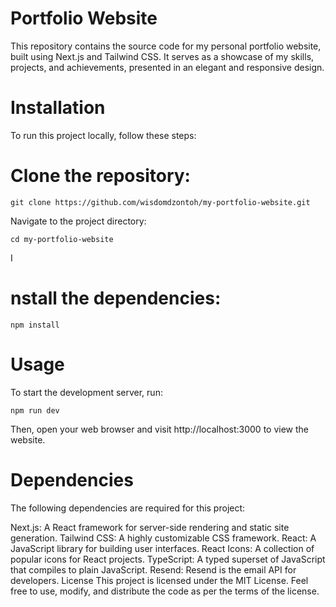 # Portfolio Website

This repository contains the source code for my personal portfolio website, built using Next.js and Tailwind CSS. It serves as a showcase of my skills, projects, and achievements, presented in an elegant and responsive design.

# Installation

To run this project locally, follow these steps:

# Clone the repository:

`git clone https://github.com/wisdomdzontoh/my-portfolio-website.git`

Navigate to the project directory:

```
cd my-portfolio-website
```

I

# nstall the dependencies:

```
npm install
```

# Usage

To start the development server, run:

```
npm run dev
```

Then, open your web browser and visit http://localhost:3000 to view the website.

# Dependencies

The following dependencies are required for this project:

Next.js: A React framework for server-side rendering and static site generation.
Tailwind CSS: A highly customizable CSS framework.
React: A JavaScript library for building user interfaces.
React Icons: A collection of popular icons for React projects.
TypeScript: A typed superset of JavaScript that compiles to plain JavaScript.
Resend: Resend is the email API for developers.
License
This project is licensed under the MIT License. Feel free to use, modify, and distribute the code as per the terms of the license.
